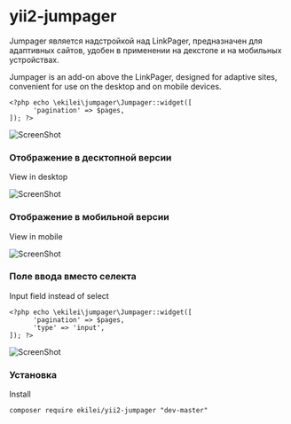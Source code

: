 # yii2-jumpager

Jumpager является надстройкой над LinkPager, предназначен для адаптивных сайтов, удобен в применении на декстопе и на мобильных устройствах.

Jumpager is an add-on above the LinkPager, designed for adaptive sites, convenient for use on the desktop and on mobile devices.


```angular2html
<?php echo \ekilei\jumpager\Jumpager::widget([
      'pagination' => $pages,
]); ?>
```
![ScreenShot](https://raw.github.com/ekilei/yii2-jumpager/master/screen/1.png)

### Отображение в десктопной версии
View in desktop

![ScreenShot](https://raw.github.com/ekilei/yii2-jumpager/master/screen/2.png)

### Отображение в мобильной версии
View in mobile

![ScreenShot](https://raw.github.com/ekilei/yii2-jumpager/master/screen/3.png)

### Поле ввода вместо селекта
Input field instead of select 

```angular2html
<?php echo \ekilei\jumpager\Jumpager::widget([
      'pagination' => $pages,
      'type' => 'input',
]); ?>
```
![ScreenShot](https://raw.github.com/ekilei/yii2-jumpager/master/screen/4.png)

### Установка
Install

```
composer require ekilei/yii2-jumpager "dev-master"
```
